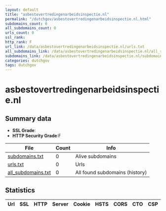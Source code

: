 ```yaml
---
layout: default
title: "asbestovertredingenarbeidsinspectie.nl"
permalink: "/dutchgov/asbestovertredingenarbeidsinspectie.nl.html"
subdomains_count: 0
all_subdomains_count: 0
urls_count: 0
ssl_rank: 
http_rank: F
url_link: /data/asbestovertredingenarbeidsinspectie.nl/urls.txt
all_subdomains_link: /data/asbestovertredingenarbeidsinspectie.nl/all_subdomains.txt
subdomains_link: /data/asbestovertredingenarbeidsinspectie.nl/subdomains.txt
categories: dutchgov
tags: dutchgov
---
```



# asbestovertredingenarbeidsinspectie.nl
## Summary data


 - **SSL Grade**:
 - **HTTP Security Grade**:F


| File       | Count | Info |
|------------|-------|------|
|[subdomains.txt](/DutchGovScope/data/asbestovertredingenarbeidsinspectie.nl/subdomains.txt)|0|Alive subdomains|
|[urls.txt](/DutchGovScope/data/asbestovertredingenarbeidsinspectie.nl/urls.txt)|0|Urls|
|[all_subdomains.txt](/DutchGovScope/data/asbestovertredingenarbeidsinspectie.nl/all_subdomains.txt)|0|All found subdomains (history)|


## Statistics


| Url | SSL | HTTP | Server | Cookie | HSTS | CORS | CTO | CSP | XFO | XXP | RP |FP| Tech |Title |
|--------|-------|-------|------|------|------|------|------|------|------|------|------|------|------|------|

